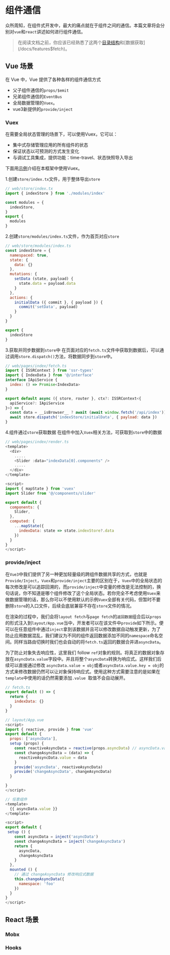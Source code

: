# 组件通信
众所周知，在组件式开发中，最大的痛点就在于组件之间的通信。本篇文章将会分别对`vue`和`react`讲述如何进行组件通信。

> 在阅读文档之前，你应该已经熟悉了这两个[目录结构](/docs/features$structure)和[数据获取](/docs/features$fetch)。

## Vue 场景
在 Vue 中，Vue 提供了各种各样的组件通信方式
- 父子组件通信的`props/$emit`
- 兄弟组件通信的`EventBus`
- 全局数据管理的`Vuex`。
- vue3新提供的`provide/inject`
### Vuex
在需要全局状态管理的场景下，可以使用Vuex，它可以：
- 集中式存储管理应用的所有组件的状态
- 保证状态以可预测的方式发生变化
- 与调试工具集成，提供功能：time-travel、状态快照导入导出

下面用[示例](https://github.com/ykfe/ssr/tree/dev/example/midway-vue3-ssr)介绍在本框架中使用Vuex。

1.创建`store/index.tx`文件，用于整体导出`store`
```javascript
// web/store/index.tx
import { indexStore } from './modules/index'

const modules = {
  indexStore,
}
export {
  modules
}
```

2.创建`store/modules/index.ts`文件，作为首页对应`store`
```javascript
// web/store/modules/index.ts
const indexStore = {
  namespaced: true,
  state: {
    data: {}
  },
  mutations: {
    setData (state, payload) {
      state.data = payload.data
    }
  },
  actions: {
    initialData ({ commit }, { payload }) {
      commit('setData', payload)
    }
  }
}

export {
  indexStore
}
```

3.获取并同步数据到`store`中
在页面对应的`fetch.ts`文件中获取到数据后，可以通过调用`store.dispatch()`方法，将数据同步到`store`中。

```javascript
// web/pages/index/fetch.ts
import { ISSRContext } from 'ssr-types'
import { IndexData } from '@/interface'
interface IApiService {
  index: () => Promise<IndexData>
}

export default async ({ store, router }, ctx?: ISSRContext<{
  apiService?: IApiService
}>) => {
  const data = __isBrowser__ ? await (await window.fetch('/api/index')).json() : await ctx?.apiService?.index()
  await store.dispatch('indexStore/initialData', { payload: data })
}
```

4.组件通过`store`获取数据
在组件中加入`Vuex`相关方法，可获取到`store`中的数据

```javascript
// web/pages/index/render.ts
<template>
  <div>
    .....
    <Slider :data="indexData[0].components" />
    .....
  </div>
</template>

<script>
import { mapState } from 'vuex'
import Slider from '@/components/slider'

export default {
  components: {
    Slider,
  },
  computed: {
    ...mapState({
      indexData: state => state.indexStore?.data
    })
  }
}
</script>
```

### provide/inject
在`Vue3`中我们提供了另一种更加轻量级的跨组件数据共享的方式，也就是`Provide/Inject`，`Vuex`和`provide/inject`主要的区别在于，`Vuex`中的全局状态的每次修改是可以追踪回溯的，而`provide/inject`中变量的修改是无法控制的，换句话说，你不知道是哪个组件修改了这个全局状态。若你完全不考虑使用`Vuex`来做数据管理的话，那么你可以不使用默认的示例`Vuex`全部有关代码，但暂时不要删除`store`的入口文件，后续会底层兼容不存在`store`文件的情况。

在渲染的过程中，我们会将`layout fetch`与`page fetch`的`返回数据`组合后以`props`的形式注入到`layout/App.vue`当中，开发者可以在该文件中`provide`如下所示。便可以在任意组件中通过`inject`拿到该数据并且可以修改数据自动触发更新，为了防止应用数据混乱，我们建议为不同的组件返回数据添加不同的`namespace`命名空间。同样当路由切换时我们也会自动的将`fetch.ts`返回的数据合并进`asyncData`。

为了防止对象失去响应性，这里我们 follow `ref`对象的规则。将真正的数据对象存放在`asyncData.value`字段中。并且将整个`asyncData`转换为响应式。这样我们后续可以直接通过修改 `asyncData.value = obj`或者`asyncData.value.key = obj`的方式来修改数据仍然可以让对象保持响应式。使用这种方式需要注意的是如果在`template`中使用的话仍然需要添加`.value `取值不会自动展开。

```javascript
// fetch.ts
export default () => {
  return {
    indexData: {}
  }
}
```

```javascript
// layout/App.vue
<script>
import { reactive, provide } from 'vue'
export default {
  props: ['asyncData'],
  setup (props) {
    const reactiveAsyncData = reactive(props.asyncData) // asyncData.value 是 fetch.ts 的返回值，将 provide 的数据变为响应式
    const changeAsyncData = (data) => {
      reactiveAsyncData.value = data
    }
    provide('asyncData', reactiveAsyncData)
    provide('changeAsyncData', changeAsyncData)
  }

}
</script>
```

```javascript
// 任意组件
<template>
  {{ asyncData.value }}
</template>

<script>
export default {
 setup () {
    const asyncData = inject('asyncData')
    const changeAsyncData = inject('changeAsyncData')
    return {
      asyncData,
      changeAsyncData
    }
  },
  mounted () {
    // 通过 changeAsyncData 修改响应式数据
    this.changeAsyncData({
      namespace: 'foo'
    })
  }
}
</script>
```

## React 场景

### Mobx

### Hooks
